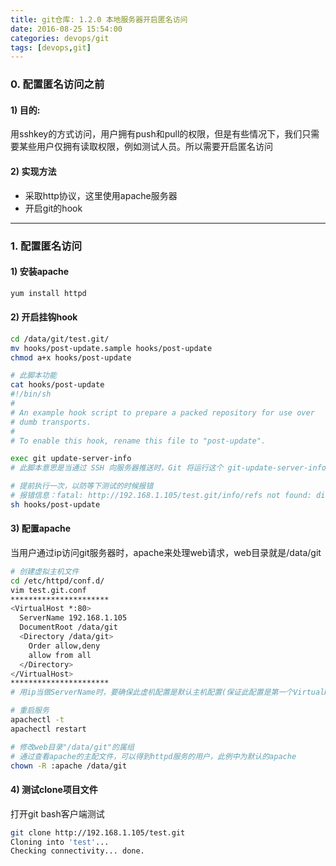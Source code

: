 ```yaml
---
title: git仓库: 1.2.0 本地服务器开启匿名访问
date: 2016-08-25 15:54:00
categories: devops/git
tags: [devops,git]
---
```


### 0. 配置匿名访问之前
#### 1) 目的:
用sshkey的方式访问，用户拥有push和pull的权限，但是有些情况下，我们只需要某些用户仅拥有读取权限，例如测试人员。所以需要开启匿名访问

#### 2) 实现方法
- 采取http协议，这里使用apache服务器
- 开启git的hook

---

### 1. 配置匿名访问
#### 1) 安装apache
``` bash
yum install httpd
```

#### 2) 开启挂钩hook
``` bash
cd /data/git/test.git/
mv hooks/post-update.sample hooks/post-update
chmod a+x hooks/post-update

# 此脚本功能
cat hooks/post-update
#!/bin/sh
#
# An example hook script to prepare a packed repository for use over
# dumb transports.
#
# To enable this hook, rename this file to "post-update".

exec git update-server-info
# 此脚本意思是当通过 SSH 向服务器推送时，Git 将运行这个 git-update-server-info 命令来更新匿名 HTTP 访问获取数据时所需要的文件。

# 提前执行一次，以防等下测试的时候报错
# 报错信息：fatal: http://192.168.1.105/test.git/info/refs not found: did you run git update-server-info on the server?
sh hooks/post-update
```

#### 3) 配置apache
当用户通过ip访问git服务器时，apache来处理web请求，web目录就是/data/git
``` bash
# 创建虚拟主机文件
cd /etc/httpd/conf.d/
vim test.git.conf
**********************
<VirtualHost *:80>
  ServerName 192.168.1.105
  DocumentRoot /data/git
  <Directory /data/git>
    Order allow,deny
    allow from all
  </Directory>
</VirtualHost>
**********************
# 用ip当做ServerName时，要确保此虚机配置是默认主机配置(保证此配置是第一个VirtualHost即可)，否则会出错

# 重启服务
apachectl -t
apachectl restart

# 修改web目录"/data/git"的属组
# 通过查看apache的主配文件，可以得到httpd服务的用户，此例中为默认的apache
chown -R :apache /data/git
```

#### 4) 测试clone项目文件

打开git bash客户端测试
``` bash
git clone http://192.168.1.105/test.git
Cloning into 'test'...
Checking connectivity... done.
```

